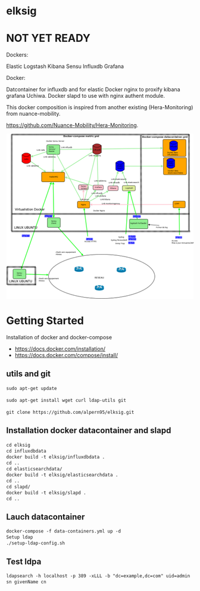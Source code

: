# elksig

# NOT YET READY

Dockers:
 
Elastic Logstash Kibana Sensu Influxdb Grafana

Docker:

Datcontainer for influxdb and for elastic
Docker nginx to proxify kibana grafana Uchiwa.
Docker slapd to use with nginx authent module.

This docker composition is inspired from another existing (Hera-Monitoring) from nuance-mobility.

https://github.com/Nuance-Mobility/Hera-Monitoring.

![Architecture](https://github.com/alpern95/elksig/blob/master/ELKSIG.png)

# Getting Started

Installation of docker and docker-compose
 
- https://docs.docker.com/installation/
- https://docs.docker.com/compose/install/


## utils and git

```
sudo apt-get update

sudo apt-get install wget curl ldap-utils git

git clone https://github.com/alpern95/elksig.git
```

## Installation docker datacontainer and slapd

```
cd elksig
cd influxdbdata
docker build -t elksig/influxdbdata .
cd ..
cd elasticsearchdata/
docker build -t elksig/elasticsearchdata .
cd ..
cd slapd/
docker build -t elksig/slapd .
cd ..
```

## Lauch datacontainer

```
docker-compose -f data-containers.yml up -d
Setup ldap
./setup-ldap-config.sh
```

## Test ldpa
```
ldapsearch -h localhost -p 389 -xLLL -b "dc=example,dc=com" uid=admin sn givenName cn
```

